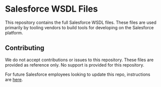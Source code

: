 # Salesforce WSDL Files

This repository contains the full Salesforce WSDL files. These files are used primarily by tooling vendors to build tools for developing on the Salesforce platform.

## Contributing

We do not accept contributions or issues to this repository. These files are provided as reference only. No support is provided for this repository. 

For future Salesforce employees looking to update this repo, instructions are [here](https://salesforce.quip.com/6bQJAJbfE5Lo).
